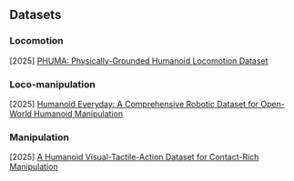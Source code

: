 ## Datasets

### Locomotion

[2025] [PHUMA: Physically-Grounded Humanoid Locomotion Dataset](https://arxiv.org/abs/2510.26236)



### Loco-manipulation

[2025] [Humanoid Everyday: A Comprehensive Robotic Dataset for Open-World Humanoid Manipulation](https://arxiv.org/abs/2510.08807)



### Manipulation

[2025] [A Humanoid Visual-Tactile-Action Dataset for Contact-Rich Manipulation](https://arxiv.org/abs/2510.25725)